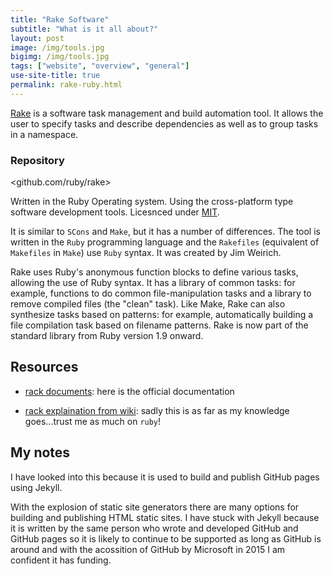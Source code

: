 ```yaml
---
title: "Rake Software"
subtitle: "What is it all about?"
layout: post
image: /img/tools.jpg
bigimg: /img/tools.jpg
tags: ["website", "overview", "general"]
use-site-title: true
permalink: rake-ruby.html
---
```


[Rake](https://en.wikipedia.org/wiki/Rake_(software)) is a software task management and build automation tool. It allows the user to specify tasks and describe dependencies as well as to group tasks in a namespace.

### Repository

<github.com/ruby/rake>

Written in the Ruby Operating system. Using the cross-platform type software development tools. Licesnced under [MIT](LicenseWebsiteruby.github.io/rake/).

It is similar to `SCons` and `Make`, but it has a number of differences. The tool is written in the `Ruby` programming language and the `Rakefiles` (equivalent of `Makefiles` in `Make`) use `Ruby` syntax. It was created by Jim Weirich.

Rake uses Ruby's anonymous function blocks to define various tasks, allowing the use of Ruby syntax. It has a library of common tasks: for example, functions to do common file-manipulation tasks and a library to remove compiled files (the "clean" task). Like Make, Rake can also synthesize tasks based on patterns: for example, automatically building a file compilation task based on filename patterns. Rake is now part of the standard library from Ruby version 1.9 onward.

## Resources

- [rack documents](https://ruby-doc.org/https://ruby-doc.org//core-1.9.3/doc/rake/rakefile_rdoc.html): here is the official documentation

- [rack explaination from wiki](https://en.wikipedia.org/wiki/Rake_(software)): sadly this is as far as my knowledge goes...trust me as much on `ruby`!

## My notes

I have looked into this because it is used to build and publish GitHub pages using Jekyll.

With the explosion of static site generators there are many options for building and publishing HTML static sites. I have stuck with Jekyll because it is written by the same person who wrote and developed GitHub and GitHub pages so it is likely to continue to be supported as long as GitHub is around and with the acossition of GitHub by Microsoft in 2015 I am confident it has funding.